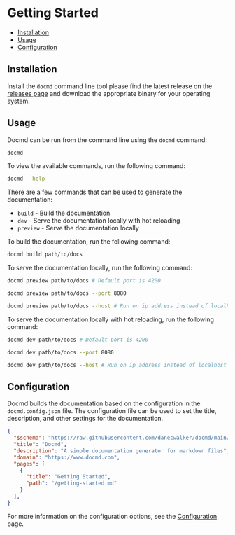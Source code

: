 # Getting Started

- [Installation](#installation)
- [Usage](#usage)
- [Configuration](#configuration)

## Installation

Install the `docmd` command line tool please find the latest release on the [releases page](https://github.com/danecwalker/docmd/releases/) and download the appropriate binary for your operating system.

## Usage

Docmd can be run from the command line using the `docmd` command:

```bash
docmd
```

To view the available commands, run the following command:

```bash
docmd --help
```

There are a few commands that can be used to generate the documentation:

- `build` - Build the documentation
- `dev` - Serve the documentation locally with hot reloading
- `preview` - Serve the documentation locally

To build the documentation, run the following command:

```bash
docmd build path/to/docs
```

To serve the documentation locally, run the following command:

```bash
docmd preview path/to/docs # Default port is 4200

docmd preview path/to/docs --port 8080

docmd preview path/to/docs --host # Run on ip address instead of localhost
```

To serve the documentation locally with hot reloading, run the following command:

```bash
docmd dev path/to/docs # Default port is 4200

docmd dev path/to/docs --port 8080

docmd dev path/to/docs --host # Run on ip address instead of localhost
```


## Configuration

Docmd builds the documentation based on the configuration in the `docmd.config.json` file. The configuration file can be used to set the title, description, and other settings for the documentation.

```json
{
  "$schema": "https://raw.githubusercontent.com/danecwalker/docmd/main/schemas/docmd.schema.json",
  "title": "Docmd",
  "description": "A simple documentation generator for markdown files",
  "domain": "https://www.docmd.com",
  "pages": [
    {
      "title": "Getting Started",
      "path": "/getting-started.md"
    }
  ],
}
```

For more information on the configuration options, see the [Configuration](/configuration/docmd_config_json) page.